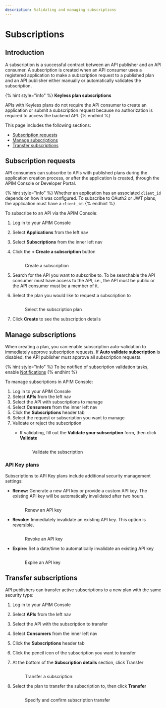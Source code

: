 ```yaml
---
description: Validating and managing subscriptions
---
```


# Subscriptions

## Introduction

A subscription is a successful contract between an API publisher and an API consumer. A subscription is created when an API consumer uses a registered application to make a subscription request to a published plan and an API publisher either manually or automatically validates the subscription.

{% hint style="info" %}
**Keyless plan subscriptions**

APIs with Keyless plans do not require the API consumer to create an application or submit a subscription request because no authorization is required to access the backend API.
{% endhint %}

This page includes the following sections:

* [Subscription requests](subscriptions.md#subscription-requests)
* [Manage subscriptions](subscriptions.md#manage-subscriptions)
* [Transfer subscriptions](subscriptions.md#transfer-subscriptions)

## Subscription requests

API consumers can subscribe to APIs with published plans during the application creation process, or after the application is created, through the APIM Console or Developer Portal.&#x20;

{% hint style="info" %}
Whether an application has an associated `client_id` depends on how it was configured. To subscribe to OAuth2 or JWT plans, the application must have a `client_id`.
{% endhint %}

To subscribe to an API via the APIM Console:

1. Log in to your APIM Console
2. Select **Applications** from the left nav
3. Select **Subscriptions** from the inner left nav
4.  Click the **+ Create a subscription** button&#x20;

    <figure><img src="../.gitbook/assets/subscription_create 2.png" alt=""><figcaption><p>Create a subscription</p></figcaption></figure>
5. Search for the API you want to subscribe to. To be searchable the API consumer must have access to the API, i.e., the API must be public or the API consumer must be a member of it.&#x20;
6.  Select the plan you would like to request a subscription to&#x20;

    <figure><img src="../.gitbook/assets/subscription_create.png" alt=""><figcaption><p>Select the subscription plan</p></figcaption></figure>
7. Click **Create** to see the subscription details

## Manage subscriptions

When creating a plan, you can enable subscription auto-validation to immediately approve subscription requests. If **Auto validate subscription** is disabled, the API publisher must approve all subscription requests.

{% hint style="info" %}
To be notified of subscription validation tasks, enable [Notifications](../gravitee-gateway/notifications.md)
{% endhint %}

To manage subscriptions in APIM Console:

1. Log in to your APIM Console
2. Select **APIs** from the left nav
3. Select the API with subscriptions to manage
4. Select **Consumers** from the inner left nav
5. Click the **Subscriptions** header tab
6. Select the request or subscription you want to manage
7. Validate or reject the subscription
   *   If validating, fill out the **Validate your subscription** form, then click **Validate**&#x20;

       <figure><img src="../.gitbook/assets/subscription_validate 2.png" alt=""><figcaption><p>Validate the subscription</p></figcaption></figure>

### API Key plans

Subscriptions to API Key plans include additional security management settings:

*   **Renew:** Generate a new API key or provide a custom API key. The existing API key will be automatically invalidated after two hours.&#x20;

    <figure><img src="../.gitbook/assets/subscription_api key renew.png" alt=""><figcaption><p>Renew an API key</p></figcaption></figure>
*   **Revoke:** Immediately invalidate an existing API key. This option is reversible.&#x20;

    <figure><img src="../.gitbook/assets/subscription_api key revoke.png" alt=""><figcaption><p>Revoke an API key</p></figcaption></figure>
*   **Expire:** Set a date/time to automatically invalidate an existing API key&#x20;

    <figure><img src="../.gitbook/assets/subscription_api key expire.png" alt=""><figcaption><p>Expire an API key</p></figcaption></figure>

## Transfer subscriptions

API publishers can transfer active subscriptions to a new plan with the same security type:

1. Log in to your APIM Console
2. Select **APIs** from the left nav
3. Select the API with the subscription to transfer
4. Select **Consumers** from the inner left nav
5. Click the **Subscriptions** header tab
6. Click the pencil icon of the subscription you want to transfer
7.  At the bottom of the **Subscription details** section, click Transfer&#x20;

    <figure><img src="../.gitbook/assets/subscription_transfer.png" alt=""><figcaption><p>Transfer a subscription</p></figcaption></figure>
8.  Select the plan to transfer the subscription to, then click **Transfer**&#x20;

    <figure><img src="../.gitbook/assets/subscription_transfer confirm.png" alt=""><figcaption><p>Specify and confirm subscription transfer</p></figcaption></figure>
